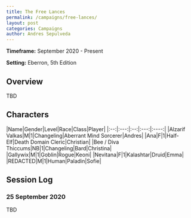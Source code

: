 ```yaml
---
title: The Free Lances
permalink: /campaigns/free-lances/
layout: post
categories: Campaigns
author: Andres Sepulveda
---
```


**Timeframe:** September 2020 - Present

**Setting:** Eberron, 5th Edition

## Overview 

TBD

## Characters

|Name|Gender|Level|Race|Class|Player|
|:--:|:---:|:--:|:---:|:----:|
|Alzarif Valkas|M|1|Changeling|Aberrant Mind Sorcerer|Andres|
|Ana|F|1|Half-Elf|Death Domain Cleric|Christian|
|Bee / Diva Thiccums|NB|1|Changeling|Bard|Christina|
|Gallywix|M|1|Goblin|Rogue|Keoni|
|Nevitana|F|1|Kalashtar|Druid|Emma|
|REDACTED|M|1|Human|Paladin|Sofie|

## Session Log

### 25 September 2020

TBD

